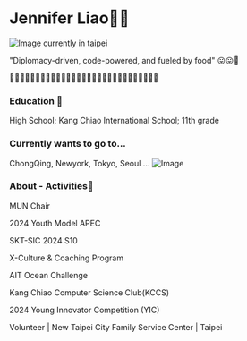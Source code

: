 # Jennifer Liao🦩🥞

![Image](https://github.com/user-attachments/assets/d2128daf-09c0-4e64-9931-a65df428db3d)
currently in taipei

"Diplomacy-driven, code-powered, and fueled by food" 😛😛🥑

🍟🧀🍔🥚🍕🥟🍣🧈🥞🍱🍳🥦🍠🍡🥮🍯🍩🍿🍫🍮🧊🥩🥓🍗🍑🍒🍓🍉🍋
### Education 🫧
High School; Kang Chiao International School; 11th grade

### Currently wants to go to...
ChongQing, Newyork, Tokyo, Seoul ...
![Image](https://github.com/user-attachments/assets/00d6d1c8-ed05-4e06-b308-a1f67bb89237)
### About - Activities🌺

MUN Chair

2024 Youth Model APEC

SKT-SIC 2024 S10

X-Culture & Coaching Program

AIT Ocean Challenge

Kang Chiao Computer Science Club(KCCS)

2024 Young Innovator Competition (YIC) 

Volunteer | New Taipei City Family Service Center | Taipei
